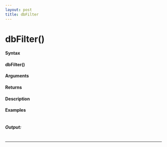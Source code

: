 ```yaml
---
layout: post
title: dbFilter
---
```


# dbFilter()


#### Syntax

#### dbFilter()

#### Arguments

#### Returns

#### Description

#### Examples

```

```

##### Output:

```

```

---